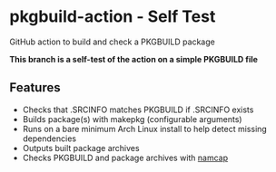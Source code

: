 # pkgbuild-action - Self Test
GitHub action to build and check a PKGBUILD package

**This branch is a self-test of the action on a simple PKGBUILD file**

## Features
* Checks that .SRCINFO matches PKGBUILD if .SRCINFO exists
* Builds package(s) with makepkg (configurable arguments)
* Runs on a bare minimum Arch Linux install to help detect missing dependencies
* Outputs built package archives
* Checks PKGBUILD and package archives with [namcap](https://wiki.archlinux.org/index.php/namcap)
